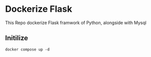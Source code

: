 # Dockerize Flask
This Repo dockerize Flask framwork of Python, alongside with Mysql

## Initilize

``
docker compose up -d
``